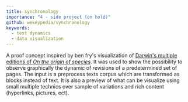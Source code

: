 ```yaml
---
title: synchronology
importance: "4 - side project (on hold)"
github: wekeypedia/synchronology
keywords:
  - text dynamics
  - data visualization
---
```


A proof concept inspired by ben fry's visualization of [Darwin's multiple editions of
<cite>On the origin of species](http://benfry.com/traces/). It was used to show the
possibility to observe graphically the dynamic of revisions of a predetermined
set of pages. The input is a preprocess texts corpus which are transformed as
blocks instead of text. It is also a preview of what can be visualize using
small multiple technics over sample of variations and rich content (hyperlinks,
 pictures, ect).
